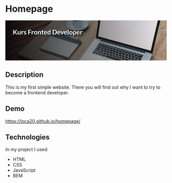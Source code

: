 # Homepage
![My homepage header](https://github.com/loca20/homepage/blob/main/img/img%20for%20github.jpg?raw=true)

## Description
This is my first simple website. There you will find out why I want to try to become a frontend developer.

## Demo
https://loca20.github.io/homepage/

## Technologies
In my project I used:
- HTML
- CSS
- JavaScript
- BEM

